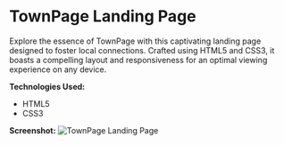 # TownPage Landing Page

Explore the essence of TownPage with this captivating landing page designed to foster local connections. Crafted using HTML5 and CSS3, it boasts a compelling layout and responsiveness for an optimal viewing experience on any device.

**Technologies Used:**
- HTML5
- CSS3

**Screenshot:**
![TownPage Landing Page](website.png)

